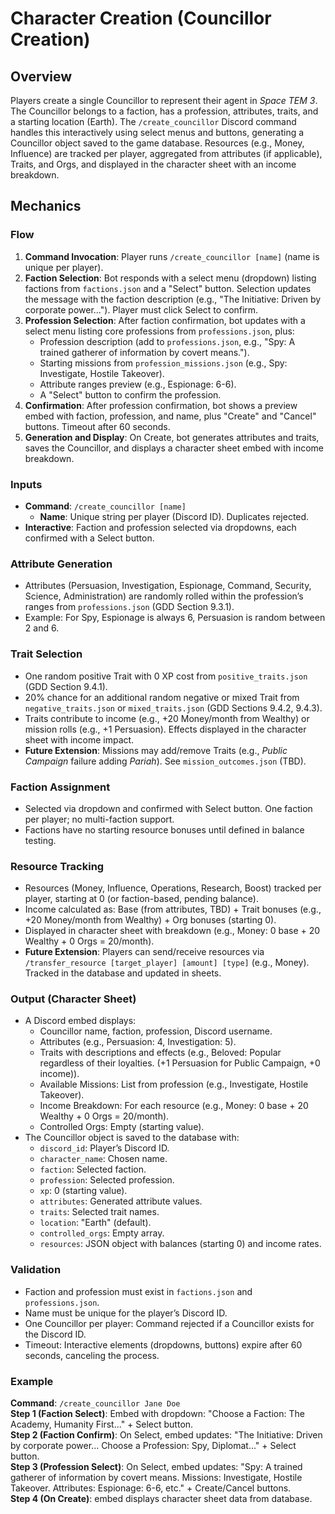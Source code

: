 # Character Creation (Councillor Creation)

## Overview
Players create a single Councillor to represent their agent in *Space TEM 3*. The Councillor belongs to a faction, has a profession, attributes, traits, and a starting location (Earth). The `/create_councillor` Discord command handles this interactively using select menus and buttons, generating a Councillor object saved to the game database. Resources (e.g., Money, Influence) are tracked per player, aggregated from attributes (if applicable), Traits, and Orgs, and displayed in the character sheet with an income breakdown.

## Mechanics

### Flow
1. **Command Invocation**: Player runs `/create_councillor [name]` (name is unique per player).
2. **Faction Selection**: Bot responds with a select menu (dropdown) listing factions from `factions.json` and a "Select" button. Selection updates the message with the faction description (e.g., "The Initiative: Driven by corporate power..."). Player must click Select to confirm.
3. **Profession Selection**: After faction confirmation, bot updates with a select menu listing core professions from `professions.json`, plus:
   - Profession description (add to `professions.json`, e.g., "Spy: A trained gatherer of information by covert means.").
   - Starting missions from `profession_missions.json` (e.g., Spy: Investigate, Hostile Takeover).
   - Attribute ranges preview (e.g., Espionage: 6-6).
   - A "Select" button to confirm the profession.
4. **Confirmation**: After profession confirmation, bot shows a preview embed with faction, profession, and name, plus "Create" and "Cancel" buttons. Timeout after 60 seconds.
5. **Generation and Display**: On Create, bot generates attributes and traits, saves the Councillor, and displays a character sheet embed with income breakdown.

### Inputs
- **Command**: `/create_councillor [name]`
  - **Name**: Unique string per player (Discord ID). Duplicates rejected.
- **Interactive**: Faction and profession selected via dropdowns, each confirmed with a Select button.

### Attribute Generation
- Attributes (Persuasion, Investigation, Espionage, Command, Security, Science, Administration) are randomly rolled within the profession’s ranges from `professions.json` (GDD Section 9.3.1).
- Example: For Spy, Espionage is always 6, Persuasion is random between 2 and 6.

### Trait Selection
- One random positive Trait with 0 XP cost from `positive_traits.json` (GDD Section 9.4.1).
- 20% chance for an additional random negative or mixed Trait from `negative_traits.json` or `mixed_traits.json` (GDD Sections 9.4.2, 9.4.3).
- Traits contribute to income (e.g., +20 Money/month from Wealthy) or mission rolls (e.g., +1 Persuasion). Effects displayed in the character sheet with income impact.
- **Future Extension**: Missions may add/remove Traits (e.g., *Public Campaign* failure adding *Pariah*). See `mission_outcomes.json` (TBD).

### Faction Assignment
- Selected via dropdown and confirmed with Select button. One faction per player; no multi-faction support.
- Factions have no starting resource bonuses until defined in balance testing.

### Resource Tracking
- Resources (Money, Influence, Operations, Research, Boost) tracked per player, starting at 0 (or faction-based, pending balance).
- Income calculated as: Base (from attributes, TBD) + Trait bonuses (e.g., +20 Money/month from Wealthy) + Org bonuses (starting 0).
- Displayed in character sheet with breakdown (e.g., Money: 0 base + 20 Wealthy + 0 Orgs = 20/month).
- **Future Extension**: Players can send/receive resources via `/transfer_resource [target_player] [amount] [type]` (e.g., Money). Tracked in the database and updated in sheets.

### Output (Character Sheet)
- A Discord embed displays:
  - Councillor name, faction, profession, Discord username.
  - Attributes (e.g., Persuasion: 4, Investigation: 5).
  - Traits with descriptions and effects (e.g., Beloved: Popular regardless of their loyalties. (+1 Persuasion for Public Campaign, +0 income)).
  - Available Missions: List from profession (e.g., Investigate, Hostile Takeover).
  - Income Breakdown: For each resource (e.g., Money: 0 base + 20 Wealthy + 0 Orgs = 20/month).
  - Controlled Orgs: Empty (starting value).
- The Councillor object is saved to the database with:
  - `discord_id`: Player’s Discord ID.
  - `character_name`: Chosen name.
  - `faction`: Selected faction.
  - `profession`: Selected profession.
  - `xp`: 0 (starting value).
  - `attributes`: Generated attribute values.
  - `traits`: Selected trait names.
  - `location`: "Earth" (default).
  - `controlled_orgs`: Empty array.
  - `resources`: JSON object with balances (starting 0) and income rates.

### Validation
- Faction and profession must exist in `factions.json` and `professions.json`.
- Name must be unique for the player’s Discord ID.
- One Councillor per player: Command rejected if a Councillor exists for the Discord ID.
- Timeout: Interactive elements (dropdowns, buttons) expire after 60 seconds, canceling the process.

### Example
**Command**: `/create_councillor Jane Doe`  
**Step 1 (Faction Select)**: Embed with dropdown: "Choose a Faction: The Academy, Humanity First..." + Select button.  
**Step 2 (Faction Confirm)**: On Select, embed updates: "The Initiative: Driven by corporate power... Choose a Profession: Spy, Diplomat..." + Select button.  
**Step 3 (Profession Select)**: On Select, embed updates: "Spy: A trained gatherer of information by covert means. Missions: Investigate, Hostile Takeover. Attributes: Espionage: 6-6, etc." + Create/Cancel buttons.  
**Step 4 (On Create)**: embed displays character sheet data from database.
